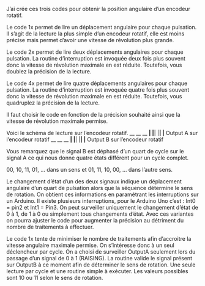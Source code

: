J’ai crée ces trois codes pour obtenir la position angulaire d’un encodeur rotatif.

Le code 1x permet de lire un déplacement angulaire pour chaque pulsation. Il s’agit de la lecture la plus simple d’un encodeur rotatif, elle est moins précise mais permet d’avoir une vitesse de révolution plus grande.

Le code 2x permet de lire deux déplacements angulaires pour chaque pulsation. La routine d’interruption est invoquée deux fois plus souvent donc la vitesse de révolution maximale en est réduite. Toutefois, vous doublez la précision de la lecture.

Le code 4x permet de lire quatre déplacements angulaires pour chaque pulsation. La routine d’interruption est invoquée quatre fois plus souvent donc la vitesse de révolution maximale en est réduite. Toutefois, vous quadruplez la précision de la lecture.

Il faut choisir le code en fonction de la précision souhaité ainsi que la vitesse de révolution maximale permise.

Voici le schéma de lecture sur l’encodeur rotatif.
      __       __      __
__|   |__|   |__|   |__     Output A sur l’encodeur rotatif
         __       __      __
   __|   |__|   |__|   |__  Output B sur l’encodeur rotatif

Vous remarquez que le signal B est déphasé d’un quart de cycle sur le signal A ce qui nous donne quatre états différent pour un cycle complet.

00, 10, 11, 01, … dans un sens et 01, 11, 10, 00, … dans l’autre sens.

Le changement d’état d’un des deux signaux indique un déplacement angulaire d’un quart de pulsation alors que la séquence détermine le sens de rotation. On obtient ces informations en paramétrant les interruptions sur un Arduino. Il existe plusieurs interruptions, pour le Arduino Uno c’est : Int0 = pin2 et Int1 = Pin3. On peut surveiller uniquement le changement d’état de 0 à 1, de 1 à 0 ou simplement tous changements d’état. Avec ces variantes on pourra ajuster le code pour augmenter la précision au détriment du nombre de traitements à effectuer.

Le code 1x tente de minimiser le nombre de traitements afin d’accroitre la vitesse angulaire maximale permise. On s’intéresse donc à un seul déclencheur par cycle. On a choisi de surveiller OutputA seulement lors du passage d’un signal de 0 à 1 (RAISING). La routine valide le signal présent sur OutputB à ce moment afin de déterminer le sens de rotation. Une seule lecture par cycle et une routine simple à exécuter. Les valeurs possibles sont 10 ou 11 selon le sens de rotation.


